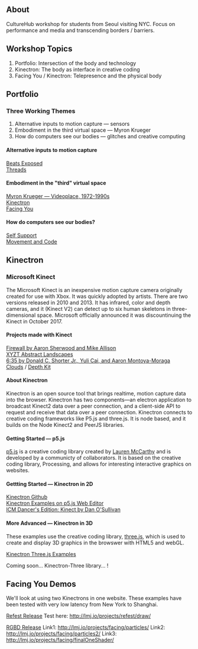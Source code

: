 ## About

CultureHub workshop for students from Seoul visiting NYC. Focus on performance and media and transcending borders / barriers. 

## Workshop Topics

1. Portfolio: Intersection of the body and technology
2. Kinectron: The body as interface in creative coding
3. Facing You / Kinectron: Telepresence and the physical body 

## Portfolio

### Three Working Themes 

1. Alternative inputs to motion capture — sensors
2. Embodiment in the third virtual space — Myron Krueger 
3. How do computers see our bodies — glitches and creative computing 

#### Alternative inputs to motion capture 

[Beats Exposed](http://beatsexposed.com/) <br>
[Threads](http://threadsinteractive.com/)

#### Embodiment in the "third" virtual space

[Myron Krueger — Videoplace, 1972-1990s](https://www.youtube.com/watch?v=dmmxVA5xhuo) <br>
[Kinectron](http://lisajamhoury.com/portfolio/kinectron/) <br>
[Facing You](http://lisajamhoury.com/portfolio/facing-you/)

#### How do computers see our bodies? 

[Self Support](http://lisajamhoury.com/portfolio/self-support/) <br>
[Movement and Code](http://movementandcode.com/)

## Kinectron 

### Microsoft Kinect 

The Microsoft Kinect is an inexpensive motion capture camera originally created for use with Xbox. It was quickly adopted by artists. There are two versions released in 2010 and 2013. It has infrared, color and depth cameras, and it (Kinect V2) can detect up to six human skeletons in three-dimensional space. Microsoft officially announced it was discountinuing the Kinect in October 2017. 

#### Projects made with Kinect 

[Firewall by Aaron Sherwood and Mike Allison](http://aaron-sherwood.com/blog/?p=558)<br>
[XYZT Abstract Landscapes](https://www.am-cb.net/projets/xyzt)<br>
[6:35 by Donald C. Shorter Jr., Yuli Cai, and Aaron Montoya-Moraga](https://vimeo.com/197487076) <br>
[Clouds](https://cloudsdocumentary.com/#trailer) / [Depth Kit](http://www.depthkit.tv/)

#### About Kinectron

Kinectron is an open source tool that brings realtime, motion capture data into the browser. Kinectron has two components—an electron application to broadcast Kinect2 data over a peer connection, and a client-side API to request and receive that data over a peer connection. Kinectron connects to creative coding frameworks like P5.js and three.js. It is node based, and it builds on the Node Kinect2 and PeerJS libraries.

#### Getting Started — p5.js

[p5.js](https://p5js.org/) is a creative coding library created by [Lauren McCarthy](http://lauren-mccarthy.com/) and is developed by a communicty of collaborators. It is based on the creative coding library, Processing, and allows for interesting interactive graphics on websites. 

#### Gettting Started — Kinectron in 2D

[Kinectron Github](https://github.com/kinectron) <br>
[Kinectron Examples on p5.js Web Editor](https://github.com/kinectron/kinectron/wiki/Kinectron-Examples-in-P5-Alpha-Editor)<br>
[ICM Dancer's Edition: Kinect by Dan O'Sullivan](https://itp.nyu.edu/classes/dance-f16/kinect/)

#### More Advanced — Kinectron in 3D

These examples use the creative coding library, [three.js](https://threejs.org/), which is used to create and display 3D graphics in the browswer with HTML5 and webGL. 

[Kinectron Three.js Examples](https://github.com/kinectron/kinectron/tree/master/examples/threejs_examples)
 
Coming soon... Kinectron-Three library... !
 
## Facing You Demos 

We'll look at using two Kinectrons in one website. These examples have been tested with very low latency from New York to Shanghai. 

[Refest Release](https://www.dropbox.com/s/68owuy3qkllgrdy/Kinectron-Refest-win32-x64.zip?dl=0) 
Test here: http://lmj.io/projects/refest/draw/

[RGBD Release](https://www.dropbox.com/s/d3u21gnh1ijva6q/KinectronRGBD-win32-x64.zip?dl=0) 
Link1: http://lmj.io/projects/facing/particles/
Link2: http://lmj.io/projects/facing/particles2/
Link3: http://lmj.io/projects/facing/finalOneShader/
